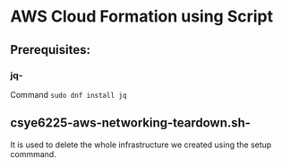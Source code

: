 # AWS Cloud Formation using Script
## Prerequisites:
### jq- 
Command
`sudo dnf install jq`

## csye6225-aws-networking-teardown.sh-
It is used to delete the whole infrastructure we created using the setup commmand.
